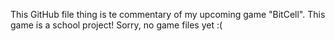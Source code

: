 This GitHub file thing is te commentary of my upcoming game "BitCell".
This game is a school project!
Sorry, no game files yet :(
